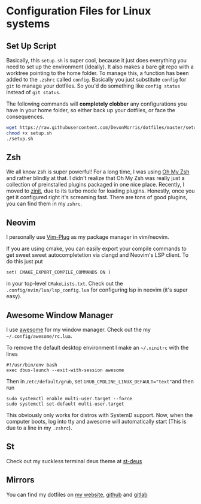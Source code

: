 # Configuration Files for Linux systems

## Set Up Script
Basically, this  `setup.sh` is super cool, because it just does everything you need to set up the environment (ideally). It also makes a bare git repo with a worktree pointing to the home folder. To manage this, a function has been added to the `.zshrc` called `config`. Basically you just substitute `config` for `git` to manage your dotfiles. So you'd do something like `config status` instead of `git status`.

The following commands will **completely clobber** any configurations you have in your home folder, so either back up your dotfiles, or face the consequences.
```bash
wget https://raw.githubusercontent.com/DevonMorris/dotfiles/master/setup.sh
chmod +x setup.sh
./setup.sh
```

## Zsh
We all know zsh is super powerful! For a long time, I was using [Oh My Zsh](https://github.com/robbyrussell/oh-my-zsh) and rather blindly at that. I didn't realize that Oh My Zsh was really just a collection of preinstalled plugins packaged in one nice place. Recently, I moved to [zinit](https://github.com/zdharma/zinit), due to its turbo mode for loading plugins. Honestly, once you get it configured right it's screaming fast. There are tons of good plugins, you can find them in my `zshrc`.

## Neovim
I personally use [Vim-Plug](https://github.com/junegunn/vim-plug) as my package manager in vim/neovim.

If you are using cmake, you can easily export your compile commands to get
sweet sweet autocompletetion via clangd and Neovim's LSP client. To do this just put
```
set( CMAKE_EXPORT_COMPILE_COMMANDS ON )
```
in your top-level `CMakeLists.txt`. Check out the `.config/nvim/lua/lsp_config.lua` for configuring lsp in neovim (it's super easy).

## Awesome Window Manager
I use [awesome](https://awesomewm.org/) for my window manager. Check out the my `~/.config/awesome/rc.lua`.

To remove the default desktop environment I make an `~/.xinitrc` with the lines

```
#!/usr/bin/env bash
exec dbus-launch --exit-with-session awesome
```

Then in `/etc/default/grub`, set `GRUB_CMDLINE_LINUX_DEFAULT="text"`and then run
```
sudo systemctl enable multi-user.target --force
sudo systemctl set-default multi-user.target
```
This obviously only works for distros with SystemD support.
Now, when the computer boots, log into tty and awesome will automatically start (This is due to a line in my `.zshrc`).

## St
Check out my suckless terminal deus theme at [st-deus](https://github.com/DevonMorris/st-deus)

## Mirrors
You can find my dotfiles on [my website](https://git.devonmorris.dev/dotfiles), [github](https://github.com/DevonMorris/dotfiles) and [gitlab](https://gitlab.com/DevonMorris/dotfiles)
